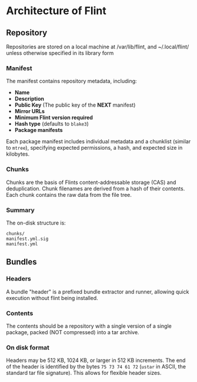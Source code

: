 # Architecture of Flint

## Repository

Repositories are stored on a local machine at /var/lib/flint, and ~/.local/flint/ unless otherwise specified in its library form

### Manifest

The manifest contains repository metadata, including:

- **Name**
- **Description**
- **Public Key** (The public key of the **NEXT** manifest)
- **Mirror URLs**
- **Minimum Flint version required**
- **Hash type** (defaults to `blake3`)
- **Package manifests**

Each package manifest includes individual metadata and a chunklist (similar to `mtree`), specifying expected permissions, a hash, and expected size in kilobytes.

### Chunks

Chunks are the basis of Flints content-addressable storage (CAS) and deduplication. Chunk filenames are derived from a hash of their contents.
Each chunk contains the raw data from the file tree.

### Summary

The on-disk structure is:

```
chunks/
manifest.yml.sig
manifest.yml
```

## Bundles

### Headers

A bundle "header" is a prefixed bundle extractor and runner, allowing quick execution without flint being installed.

### Contents

The contents should be a repository with a single version of a single package, packed (NOT compressed) into a tar archive.

### On disk format

Headers may be 512 KB, 1024 KB, or larger in 512 KB increments. The end of the header is identified by the bytes `75 73 74 61 72` (`ustar` in ASCII, the standard tar file signature). This allows for flexible header sizes.
